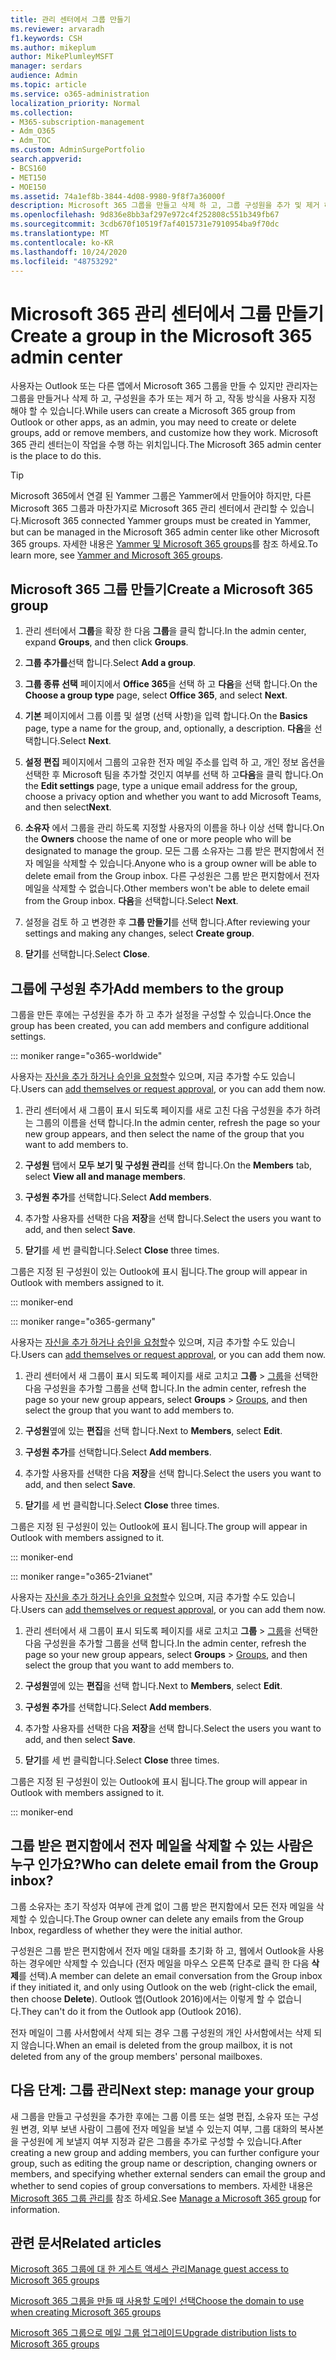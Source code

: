 ```yaml
---
title: 관리 센터에서 그룹 만들기
ms.reviewer: arvaradh
f1.keywords: CSH
ms.author: mikeplum
author: MikePlumleyMSFT
manager: serdars
audience: Admin
ms.topic: article
ms.service: o365-administration
localization_priority: Normal
ms.collection:
- M365-subscription-management
- Adm_O365
- Adm_TOC
ms.custom: AdminSurgePortfolio
search.appverid:
- BCS160
- MET150
- MOE150
ms.assetid: 74a1ef8b-3844-4d08-9980-9f8f7a36000f
description: Microsoft 365 그룹을 만들고 삭제 하 고, 그룹 구성원을 추가 및 제거 하 고, 그룹의 작동 방식을 사용자 지정 하는 방법에 대해 알아봅니다.
ms.openlocfilehash: 9d836e8bb3af297e972c4f252808c551b349fb67
ms.sourcegitcommit: 3cdb670f10519f7af4015731e7910954ba9f70dc
ms.translationtype: MT
ms.contentlocale: ko-KR
ms.lasthandoff: 10/24/2020
ms.locfileid: "48753292"
---
```

# <a name="create-a-group-in-the-microsoft-365-admin-center"></a><span data-ttu-id="219f5-103">Microsoft 365 관리 센터에서 그룹 만들기</span><span class="sxs-lookup"><span data-stu-id="219f5-103">Create a group in the Microsoft 365 admin center</span></span>
  
<span data-ttu-id="219f5-104">사용자는 Outlook 또는 다른 앱에서 Microsoft 365 그룹을 만들 수 있지만 관리자는 그룹을 만들거나 삭제 하 고, 구성원을 추가 또는 제거 하 고, 작동 방식을 사용자 지정 해야 할 수 있습니다.</span><span class="sxs-lookup"><span data-stu-id="219f5-104">While users can create a Microsoft 365 group from Outlook or other apps, as an admin, you may need to create or delete groups, add or remove members, and customize how they work.</span></span> <span data-ttu-id="219f5-105">Microsoft 365 관리 센터는이 작업을 수행 하는 위치입니다.</span><span class="sxs-lookup"><span data-stu-id="219f5-105">The Microsoft 365 admin center is the place to do this.</span></span> 

> [!TIP]
> <span data-ttu-id="219f5-106">Microsoft 365에서 연결 된 Yammer 그룹은 Yammer에서 만들어야 하지만, 다른 Microsoft 365 그룹과 마찬가지로 Microsoft 365 관리 센터에서 관리할 수 있습니다.</span><span class="sxs-lookup"><span data-stu-id="219f5-106">Microsoft 365 connected Yammer groups must be created in Yammer, but can be managed in the Microsoft 365 admin center like other Microsoft 365 groups.</span></span> <span data-ttu-id="219f5-107">자세한 내용은 [Yammer 및 Microsoft 365 groups](https://docs.microsoft.com/yammer/manage-yammer-groups/yammer-and-office-365-groups)를 참조 하세요.</span><span class="sxs-lookup"><span data-stu-id="219f5-107">To learn more, see [Yammer and Microsoft 365 groups](https://docs.microsoft.com/yammer/manage-yammer-groups/yammer-and-office-365-groups).</span></span> 

## <a name="create-a-microsoft-365-group"></a><span data-ttu-id="219f5-108">Microsoft 365 그룹 만들기</span><span class="sxs-lookup"><span data-stu-id="219f5-108">Create a Microsoft 365 group</span></span>

1. <span data-ttu-id="219f5-109">관리 센터에서 **그룹**을 확장 한 다음 **그룹**을 클릭 합니다.</span><span class="sxs-lookup"><span data-stu-id="219f5-109">In the admin center, expand **Groups**, and then click **Groups**.</span></span>

2. <span data-ttu-id="219f5-110">**그룹 추가를**선택 합니다.</span><span class="sxs-lookup"><span data-stu-id="219f5-110">Select **Add a group**.</span></span>
  
3. <span data-ttu-id="219f5-111">**그룹 종류 선택** 페이지에서 **Office 365**을 선택 하 고 **다음**을 선택 합니다.</span><span class="sxs-lookup"><span data-stu-id="219f5-111">On the **Choose a group type** page, select **Office 365**, and select **Next**.</span></span>

4. <span data-ttu-id="219f5-112">**기본** 페이지에서 그룹 이름 및 설명 (선택 사항)을 입력 합니다.</span><span class="sxs-lookup"><span data-stu-id="219f5-112">On the **Basics** page, type a name for the group, and, optionally, a description.</span></span> <span data-ttu-id="219f5-113">**다음**을 선택합니다.</span><span class="sxs-lookup"><span data-stu-id="219f5-113">Select **Next**.</span></span>
    
5. <span data-ttu-id="219f5-114">**설정 편집** 페이지에서 그룹의 고유한 전자 메일 주소를 입력 하 고, 개인 정보 옵션을 선택한 후 Microsoft 팀을 추가할 것인지 여부를 선택 하 고**다음**을 클릭 합니다.</span><span class="sxs-lookup"><span data-stu-id="219f5-114">On the **Edit settings** page, type a unique email address for the group, choose a privacy option and whether you want to add Microsoft Teams, and then select**Next**.</span></span>
    
6. <span data-ttu-id="219f5-115">**소유자** 에서 그룹을 관리 하도록 지정할 사용자의 이름을 하나 이상 선택 합니다.</span><span class="sxs-lookup"><span data-stu-id="219f5-115">On the **Owners** choose the name of one or more people who will be designated to manage the group.</span></span> <span data-ttu-id="219f5-116">모든 그룹 소유자는 그룹 받은 편지함에서 전자 메일을 삭제할 수 있습니다.</span><span class="sxs-lookup"><span data-stu-id="219f5-116">Anyone who is a group owner will be able to delete email from the Group inbox.</span></span> <span data-ttu-id="219f5-117">다른 구성원은 그룹 받은 편지함에서 전자 메일을 삭제할 수 없습니다.</span><span class="sxs-lookup"><span data-stu-id="219f5-117">Other members won't be able to delete email from the Group inbox.</span></span> <span data-ttu-id="219f5-118">**다음**을 선택합니다.</span><span class="sxs-lookup"><span data-stu-id="219f5-118">Select **Next**.</span></span>
    
7. <span data-ttu-id="219f5-119">설정을 검토 하 고 변경한 후 **그룹 만들기**를 선택 합니다.</span><span class="sxs-lookup"><span data-stu-id="219f5-119">After reviewing your settings and making any changes, select **Create group**.</span></span>

8. <span data-ttu-id="219f5-120">**닫기**를 선택합니다.</span><span class="sxs-lookup"><span data-stu-id="219f5-120">Select **Close**.</span></span>
    
## <a name="add-members-to-the-group"></a><span data-ttu-id="219f5-121">그룹에 구성원 추가</span><span class="sxs-lookup"><span data-stu-id="219f5-121">Add members to the group</span></span>

<span data-ttu-id="219f5-122">그룹을 만든 후에는 구성원을 추가 하 고 추가 설정을 구성할 수 있습니다.</span><span class="sxs-lookup"><span data-stu-id="219f5-122">Once the group has been created, you can add members and configure additional settings.</span></span>

::: moniker range="o365-worldwide"

<span data-ttu-id="219f5-123">사용자는 [자신을 추가 하거나 승인을 요청할](https://support.microsoft.com/office/2e59e19c-b872-44c8-ae84-0acc4b79c45d)수 있으며, 지금 추가할 수도 있습니다.</span><span class="sxs-lookup"><span data-stu-id="219f5-123">Users can [add themselves or request approval](https://support.microsoft.com/office/2e59e19c-b872-44c8-ae84-0acc4b79c45d), or you can add them now.</span></span>

1. <span data-ttu-id="219f5-124">관리 센터에서 새 그룹이 표시 되도록 페이지를 새로 고친 다음 구성원을 추가 하려는 그룹의 이름을 선택 합니다.</span><span class="sxs-lookup"><span data-stu-id="219f5-124">In the admin center, refresh the page so your new group appears, and then select the name of the group that you want to add members to.</span></span>
    
2. <span data-ttu-id="219f5-125">**구성원** 탭에서 **모두 보기 및 구성원 관리**를 선택 합니다.</span><span class="sxs-lookup"><span data-stu-id="219f5-125">On the **Members** tab, select **View all and manage members**.</span></span>

3. <span data-ttu-id="219f5-126">**구성원 추가**를 선택합니다.</span><span class="sxs-lookup"><span data-stu-id="219f5-126">Select **Add members**.</span></span>
    
4. <span data-ttu-id="219f5-127">추가할 사용자를 선택한 다음 **저장**을 선택 합니다.</span><span class="sxs-lookup"><span data-stu-id="219f5-127">Select the users you want to add, and then select **Save**.</span></span>
    
5. <span data-ttu-id="219f5-128">**닫기**를 세 번 클릭합니다.</span><span class="sxs-lookup"><span data-stu-id="219f5-128">Select **Close** three times.</span></span> 
    
<span data-ttu-id="219f5-129">그룹은 지정 된 구성원이 있는 Outlook에 표시 됩니다.</span><span class="sxs-lookup"><span data-stu-id="219f5-129">The group will appear in Outlook with members assigned to it.</span></span>

::: moniker-end

::: moniker range="o365-germany"

<span data-ttu-id="219f5-130">사용자는 [자신을 추가 하거나 승인을 요청할](https://support.microsoft.com/office/2e59e19c-b872-44c8-ae84-0acc4b79c45d)수 있으며, 지금 추가할 수도 있습니다.</span><span class="sxs-lookup"><span data-stu-id="219f5-130">Users can [add themselves or request approval](https://support.microsoft.com/office/2e59e19c-b872-44c8-ae84-0acc4b79c45d), or you can add them now.</span></span>
1. <span data-ttu-id="219f5-131">관리 센터에서 새 그룹이 표시 되도록 페이지를 새로 고치고 **그룹** \> <a href="https://go.microsoft.com/fwlink/p/?linkid=2052855" target="_blank">그룹</a>을 선택한 다음 구성원을 추가할 그룹을 선택 합니다.</span><span class="sxs-lookup"><span data-stu-id="219f5-131">In the admin center, refresh the page so your new group appears, select **Groups** \> <a href="https://go.microsoft.com/fwlink/p/?linkid=2052855" target="_blank">Groups</a>, and then select the group that you want to add members to.</span></span>
    
2. <span data-ttu-id="219f5-132">**구성원**옆에 있는 **편집**을 선택 합니다.</span><span class="sxs-lookup"><span data-stu-id="219f5-132">Next to **Members**, select **Edit**.</span></span>
3. <span data-ttu-id="219f5-133">**구성원 추가**를 선택합니다.</span><span class="sxs-lookup"><span data-stu-id="219f5-133">Select **Add members**.</span></span>
    
4. <span data-ttu-id="219f5-134">추가할 사용자를 선택한 다음 **저장**을 선택 합니다.</span><span class="sxs-lookup"><span data-stu-id="219f5-134">Select the users you want to add, and then select **Save**.</span></span>
    
5. <span data-ttu-id="219f5-135">**닫기**를 세 번 클릭합니다.</span><span class="sxs-lookup"><span data-stu-id="219f5-135">Select **Close** three times.</span></span> 
    
<span data-ttu-id="219f5-136">그룹은 지정 된 구성원이 있는 Outlook에 표시 됩니다.</span><span class="sxs-lookup"><span data-stu-id="219f5-136">The group will appear in Outlook with members assigned to it.</span></span>
  
::: moniker-end

::: moniker range="o365-21vianet"

<span data-ttu-id="219f5-137">사용자는 [자신을 추가 하거나 승인을 요청할](https://support.microsoft.com/office/2e59e19c-b872-44c8-ae84-0acc4b79c45d)수 있으며, 지금 추가할 수도 있습니다.</span><span class="sxs-lookup"><span data-stu-id="219f5-137">Users can [add themselves or request approval](https://support.microsoft.com/office/2e59e19c-b872-44c8-ae84-0acc4b79c45d), or you can add them now.</span></span>
1. <span data-ttu-id="219f5-138">관리 센터에서 새 그룹이 표시 되도록 페이지를 새로 고치고 **그룹** \> <a href="https://go.microsoft.com/fwlink/p/?linkid=2052855" target="_blank">그룹</a>을 선택한 다음 구성원을 추가할 그룹을 선택 합니다.</span><span class="sxs-lookup"><span data-stu-id="219f5-138">In the admin center, refresh the page so your new group appears, select **Groups** \> <a href="https://go.microsoft.com/fwlink/p/?linkid=2052855" target="_blank">Groups</a>, and then select the group that you want to add members to.</span></span>
    
2. <span data-ttu-id="219f5-139">**구성원**옆에 있는 **편집**을 선택 합니다.</span><span class="sxs-lookup"><span data-stu-id="219f5-139">Next to **Members**, select **Edit**.</span></span>
3. <span data-ttu-id="219f5-140">**구성원 추가**를 선택합니다.</span><span class="sxs-lookup"><span data-stu-id="219f5-140">Select **Add members**.</span></span>
    
4. <span data-ttu-id="219f5-141">추가할 사용자를 선택한 다음 **저장**을 선택 합니다.</span><span class="sxs-lookup"><span data-stu-id="219f5-141">Select the users you want to add, and then select **Save**.</span></span>
    
5. <span data-ttu-id="219f5-142">**닫기**를 세 번 클릭합니다.</span><span class="sxs-lookup"><span data-stu-id="219f5-142">Select **Close** three times.</span></span> 
    
<span data-ttu-id="219f5-143">그룹은 지정 된 구성원이 있는 Outlook에 표시 됩니다.</span><span class="sxs-lookup"><span data-stu-id="219f5-143">The group will appear in Outlook with members assigned to it.</span></span>
  
::: moniker-end

## <a name="who-can-delete-email-from-the-group-inbox"></a><span data-ttu-id="219f5-144">그룹 받은 편지함에서 전자 메일을 삭제할 수 있는 사람은 누구 인가요?</span><span class="sxs-lookup"><span data-stu-id="219f5-144">Who can delete email from the Group inbox?</span></span>

<span data-ttu-id="219f5-145">그룹 소유자는 초기 작성자 여부에 관계 없이 그룹 받은 편지함에서 모든 전자 메일을 삭제할 수 있습니다.</span><span class="sxs-lookup"><span data-stu-id="219f5-145">The Group owner can delete any emails from the Group Inbox, regardless of whether they were the initial author.</span></span>
  
<span data-ttu-id="219f5-146">구성원은 그룹 받은 편지함에서 전자 메일 대화를 초기화 하 고, 웹에서 Outlook을 사용 하는 경우에만 삭제할 수 있습니다 (전자 메일을 마우스 오른쪽 단추로 클릭 한 다음 **삭제**를 선택).</span><span class="sxs-lookup"><span data-stu-id="219f5-146">A member can delete an email conversation from the Group inbox if they initiated it, and only using Outlook on the web (right-click the email, then choose **Delete**).</span></span> <span data-ttu-id="219f5-147">Outlook 앱(Outlook 2016)에서는 이렇게 할 수 없습니다.</span><span class="sxs-lookup"><span data-stu-id="219f5-147">They can't do it from the Outlook app (Outlook 2016).</span></span>
  
<span data-ttu-id="219f5-148">전자 메일이 그룹 사서함에서 삭제 되는 경우 그룹 구성원의 개인 사서함에서는 삭제 되지 않습니다.</span><span class="sxs-lookup"><span data-stu-id="219f5-148">When an email is deleted from the group mailbox, it is not deleted from any of the group members' personal mailboxes.</span></span>

## <a name="next-step-manage-your-group"></a><span data-ttu-id="219f5-149">다음 단계: 그룹 관리</span><span class="sxs-lookup"><span data-stu-id="219f5-149">Next step: manage your group</span></span>

<span data-ttu-id="219f5-150">새 그룹을 만들고 구성원을 추가한 후에는 그룹 이름 또는 설명 편집, 소유자 또는 구성원 변경, 외부 보낸 사람이 그룹에 전자 메일을 보낼 수 있는지 여부, 그룹 대화의 복사본을 구성원에 게 보낼지 여부 지정과 같은 그룹을 추가로 구성할 수 있습니다.</span><span class="sxs-lookup"><span data-stu-id="219f5-150">After creating a new group and adding members, you can further configure your group, such as editing the group name or description, changing owners or members, and specifying whether external senders can email the group and whether to send copies of group conversations to members.</span></span> <span data-ttu-id="219f5-151">자세한 내용은 [Microsoft 365 그룹 관리를](manage-groups.md) 참조 하세요.</span><span class="sxs-lookup"><span data-stu-id="219f5-151">See [Manage a Microsoft 365 group](manage-groups.md) for information.</span></span>

## <a name="related-articles"></a><span data-ttu-id="219f5-152">관련 문서</span><span class="sxs-lookup"><span data-stu-id="219f5-152">Related articles</span></span>

[<span data-ttu-id="219f5-153">Microsoft 365 그룹에 대 한 게스트 액세스 관리</span><span class="sxs-lookup"><span data-stu-id="219f5-153">Manage guest access to Microsoft 365 groups</span></span>](https://support.microsoft.com/office/bfc7a840-868f-4fd6-a390-f347bf51aff6)

[<span data-ttu-id="219f5-154">Microsoft 365 그룹을 만들 때 사용할 도메인 선택</span><span class="sxs-lookup"><span data-stu-id="219f5-154">Choose the domain to use when creating Microsoft 365 groups</span></span>](choose-domain-to-create-groups.md)

[<span data-ttu-id="219f5-155">Microsoft 365 그룹으로 메일 그룹 업그레이드</span><span class="sxs-lookup"><span data-stu-id="219f5-155">Upgrade distribution lists to Microsoft 365 groups</span></span>](../manage/upgrade-distribution-lists.md)
